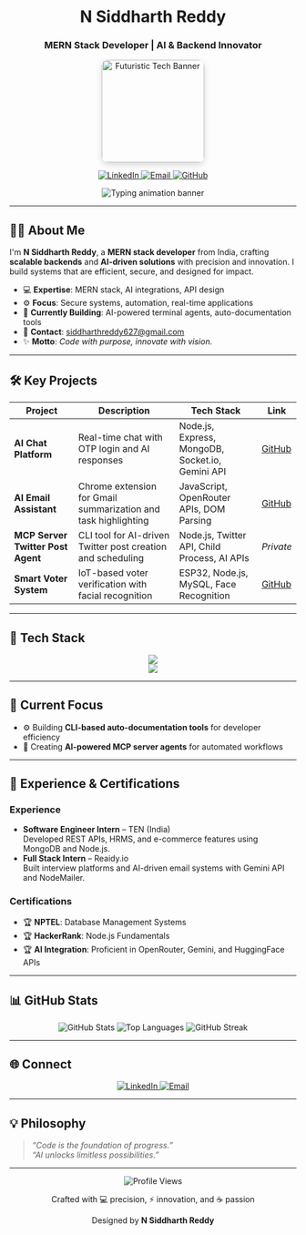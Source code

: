 <div align="center">

# N Siddharth Reddy  
### MERN Stack Developer | AI & Backend Innovator  

<img src="https://c8.alamy.com/comp/2H2TFM9/backend-developer-text-written-on-programming-code-abstract-technology-background-of-software-developer-and-computer-script-backend-developer-concept-2H2TFM9.jpg" height="180px" alt="Futuristic Tech Banner" style="border-radius: 10px; box-shadow: 0 4px 12px rgba(0,0,0,0.15); transition: transform 0.3s ease;" />

<p>
  <a href="https://linkedin.com/in/n-siddharth-reddy-9579a1273" target="_blank">
    <img src="https://img.shields.io/badge/LinkedIn-0A66C2?style=flat-square&logo=linkedin&logoColor=white" alt="LinkedIn" />
  </a>
  <a href="mailto:siddharthreddy627@gmail.com">
    <img src="https://img.shields.io/badge/Email-D14836?style=flat-square&logo=gmail&logoColor=white" alt="Email" />
  </a>
  <a href="https://github.com/siddreddy07">
    <img src="https://img.shields.io/badge/GitHub-181717?style=flat-square&logo=github&logoColor=white" alt="GitHub" />
  </a>
</p>

<img src="https://readme-typing-svg.demolab.com?font=Fira+Code&size=22&duration=3500&pause=500&color=00E676&center=true&vCenter=true&width=600&lines=Engineering+the+future.;AI-powered+CLI+and+MCP+systems.;Real+projects,+real+impact." alt="Typing animation banner" />


</div>

---

## 👨‍💻 About Me

I'm **N Siddharth Reddy**, a **MERN stack developer** from India, crafting **scalable backends** and **AI-driven solutions** with precision and innovation. I build systems that are efficient, secure, and designed for impact.

- 💻 **Expertise**: MERN stack, AI integrations, API design  
- ⚙️ **Focus**: Secure systems, automation, real-time applications  
- 🌱 **Currently Building**: AI-powered terminal agents, auto-documentation tools  
- 📧 **Contact**: siddharthreddy627@gmail.com  
- ✨ **Motto**: *Code with purpose, innovate with vision.*

---

## 🛠️ Key Projects

| Project | Description | Tech Stack | Link |
|---------|-------------|------------|------|
| **AI Chat Platform** | Real-time chat with OTP login and AI responses | Node.js, Express, MongoDB, Socket.io, Gemini API | [GitHub](https://github.com/siddreddy07/ai-chat-app) |
| **AI Email Assistant** | Chrome extension for Gmail summarization and task highlighting | JavaScript, OpenRouter APIs, DOM Parsing | [GitHub](https://github.com/siddreddy07/ai-email-buddy) |
| **MCP Server Twitter Post Agent** | CLI tool for AI-driven Twitter post creation and scheduling | Node.js, Twitter API, Child Process, AI APIs | *Private* |
| **Smart Voter System** | IoT-based voter verification with facial recognition | ESP32, Node.js, MySQL, Face Recognition | [GitHub](https://github.com/siddreddy07/smart-voter-system) |

---

## 🧰 Tech Stack

<div align="center">
  <img src="https://skillicons.dev/icons?i=js,react,nodejs,express,mongodb,mysql,tailwind,cpp,git" /><br/>
  <img src="https://skillicons.dev/icons?i=openai,vercel,bash,postman" />
</div>

---

## 🌟 Current Focus

- ⚙️ Building **CLI-based auto-documentation tools** for developer efficiency  
- 🧠 Creating **AI-powered MCP server agents** for automated workflows  

---

## 💼 Experience & Certifications

### Experience
- **Software Engineer Intern** – TEN (India)  
  Developed REST APIs, HRMS, and e-commerce features using MongoDB and Node.js.  
- **Full Stack Intern** – Reaidy.io  
  Built interview platforms and AI-driven email systems with Gemini API and NodeMailer.

### Certifications
- 🏆 **NPTEL**: Database Management Systems  
- 🏆 **HackerRank**: Node.js Fundamentals  
- 🏆 **AI Integration**: Proficient in OpenRouter, Gemini, and HuggingFace APIs  

---

## 📊 GitHub Stats

<div align="center">
  <img src="https://github-readme-stats.vercel.app/api?username=siddreddy07&show_icons=true&theme=onedark&hide_border=true&bg_color=121212&title_color=00E676&text_color=BBDEFB" alt="GitHub Stats" />
  <img src="https://github-readme-stats.vercel.app/api/top-langs?username=siddreddy07&layout=compact&theme=onedark&hide_border=true&bg_color=121212&title_color=00E676&text_color=BBDEFB" alt="Top Languages" />
  <picture>
    <source media="(prefers-color-scheme: dark)" srcset="https://github-readme-streak-stats-eight.vercel.app?user=siddreddy07&theme=onedark&hide_border=true&background=121212&stroke=00E676&ring=00E676&fire=FF5722&currStreakNum=BBDEFB&sideNums=BBDEFB&currStreakLabel=00E676&sideLabels=BBDEFB" />
    <img src="https://github-readme-streak-stats-eight.vercel.app?user=siddreddy07&theme=onedark&hide_border=true&background=121212&stroke=00E676&ring=00E676&fire=FF5722&currStreakNum=BBDEFB&sideNums=BBDEFB&currStreakLabel=00E676&sideLabels=BBDEFB" alt="GitHub Streak" />
  </picture>
</div>

---

## 🌐 Connect

<div align="center">
  <a href="https://linkedin.com/in/n-siddharth-reddy-9579a1273" target="_blank">
    <img src="https://img.shields.io/badge/LinkedIn-0A66C2?style=flat-square&logo=linkedin&logoColor=white" alt="LinkedIn" />
  </a>
  <a href="mailto:siddharthreddy627@gmail.com">
    <img src="https://img.shields.io/badge/Email-D14836?style=flat-square&logo=gmail&logoColor=white" alt="Email" />
  </a>
</div>

---

## 💡 Philosophy

> *“Code is the foundation of progress.”*  
> *“AI unlocks limitless possibilities.”*

---

<div align="center">
  <img src="https://komarev.com/ghpvc/?username=siddreddy07&label=Profile+Views&color=00E676&style=flat-square" alt="Profile Views" />
  <p>Crafted with 💻 precision, ⚡ innovation, and ☕ passion</p>
  <p>Designed by <strong>N Siddharth Reddy</strong></p>
</div>
